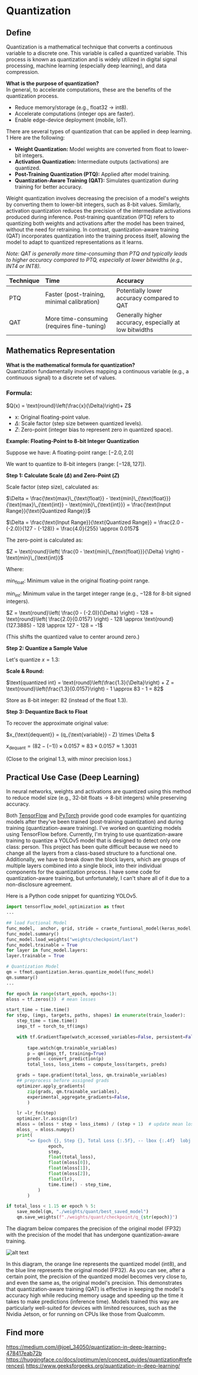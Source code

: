 # Quantization

## Define 
Quantization is a mathematical technique that converts a continuous variable to a discrete one. This variable is called a quantized variable. This process is known as quantization and is widely utilized in digital signal processing, machine learning (especially deep learning), and data compression. 

**What is the purpose of quantization?**\
In general, to accelerate computations, these are the benefits of the quantization process.
- Reduce memory/storage (e.g., float32 → int8).
- Accelerate computations (integer ops are faster).
- Enable edge-device deployment (mobile, IoT).

There are several types of quantization that can be applied in deep learning. 1  Here are the following:

- **Weight Quantization:** Model weights are converted from float to lower-bit integers.
- **Activation Quantization:** Intermediate outputs (activations) are quantized.
- **Post-Training Quantization (PTQ):** Applied after model training.
- **Quantization-Aware Training (QAT):** Simulates quantization during training for better accuracy.

Weight quantization involves decreasing the precision of a model's weights by converting them to lower-bit integers, such as 8-bit values. Similarly, activation quantization reduces the precision of
the intermediate activations produced during inference. Post-training quantization (PTQ) refers to quantizing both weights and activations after the model has been trained, without the need for retraining. In contrast, quantization-aware training (QAT) incorporates quantization into the training process itself, allowing the model to adapt to quantized representations as it learns. 


*Note: QAT is generally more time-consuming than PTQ and typically leads to higher accuracy compared to PTQ, especially at lower bitwidths (e.g., INT4 or INT8).*


| Technique | Time                                      | Accuracy                                                   |
| :-------- | :---------------------------------------- | :--------------------------------------------------------- |
| PTQ       | Faster (post-training, minimal calibration) | Potentially lower accuracy compared to QAT                 |
| QAT       | More time-consuming (requires fine-tuning) | Generally higher accuracy, especially at low bitwidths      |


## Mathematics Representation

**What is the mathematical formula for quantization?**\
Quantization fundamentally involves mapping a continuous variable (e.g., a continuous signal) to a discrete set of values.

### Formula:

$Q(x) = \text{round}\left(\frac{x}{\Delta}\right)+ Z$


- x: Original floating-point value.
- $\Delta$: Scale factor (step size between quantized levels).
- $Z$: Zero-point (integer bias to represent zero in quantized space).

**Example: Floating-Point to 8-bit Integer Quantization**

Suppose we have:
A floating-point range: $[-2.0, 2.0]$

We want to quantize to 8-bit integers (range: $[-128, 127]$).

**Step 1: Calculate Scale ($\Delta$) and Zero-Point ($Z$)**

Scale factor (step size), calculated as:


$\Delta = \frac{\text{max}\_{\text{float}} - \text{min}\_{\text{float}}}{\text{max}\_{\text{int}} - \text{min}\_{\text{int}}} = \frac{\text{Input Range}}{\text{Quantized Range}}$


$\Delta = \frac{\text{Input Range}}{\text{Quantized Range}} = \frac{2.0 - (-2.0)}{127 - (-128)} = \frac{4.0}{255} \approx 0.0157$

The zero-point is calculated as:

$Z = \text{round}\left( \frac{0 - \text{min}\_{\text{float}}}{\Delta} \right) - \text{min}\_{\text{int}}$

Where:

$\text{min}_{\text{float}}$: Minimum value in the original floating-point range.

$\text{min}_{\text{int}}$: Minimum value in the target integer range (e.g., $-128$ for 8-bit signed integers).


$Z = \text{round}\left( \frac{0 - (-2.0)}{\Delta} \right) - 128 = \text{round}\left( \frac{2.0}{0.0157} \right) - 128 \approx \text{round}(127.3885) - 128 \approx 127 - 128 = -1$

(This shifts the quantized value to center around zero.)



**Step 2: Quantize a Sample Value**

Let's quantize $x = 1.3$:

**Scale & Round:**

$\text{quantized int} = \text{round}\left(\frac{1.3}{\Delta}\right) + Z = \text{round}\left(\frac{1.3}{0.0157}\right) - 1 \approx 83 - 1 = 82$

Store as 8-bit integer: $82$ (instead of the float $1.3$).

**Step 3: Dequantize Back to Float**

To recover the approximate original value:

$x_{\text{dequent}} = (q_{\text{variable}} - Z) \times \Delta  $

$x_{\text{dequant}} =  (82 - (-1)) \times 0.0157 \approx 83 \times 0.0157 \approx 1.3031$

(Close to the original $1.3$, with minor precision loss.)



## Practical Use Case (Deep Learning)
In neural networks, weights and activations are quantized using this method to reduce model size (e.g., 32-bit floats → 8-bit integers) while preserving accuracy.

Both [TensorFlow](https://www.tensorflow.org/model_optimization/guide/quantization/training_example) and [PyTorch](https://pytorch.org/docs/stable/quantization.html) provide good code examples for quantizing models after they've been trained (post-training quantization) and during training (quantization-aware training). I've worked on quantizing models using TensorFlow before. Currently, I'm trying to use quantization-aware training to quantize a YOLOv5 model that is designed to detect only one class: person. This project has been quite difficult because we need to change all the layers from a class-based structure to a functional one. Additionally, we have to break down the block layers, which are groups of multiple layers combined into a single block, into their individual components for the quantization process. I have some code for quantization-aware training, but unfortunately, I can't share all of it due to a non-disclosure agreement.




Here is a Python code snippet for quantizing YOLOv5.

```python
import tensorflow_model_optimization as tfmot
...

## load Fuctional Model
func_model,  anchor, grid, stride = craete_funtional_model(keras_model, batch_size=batch_size)
func_model.summary()
func_model.load_weights("weights/checkpoint/last")
func_model.trainable = True
for layer in func_model.layers:  
layer.trainable = True

# Quantization Model 
qm = tfmot.quantization.keras.quantize_model(func_model)
qm.summary()
...

for epoch in range(start_epoch, epochs+1):
mloss = tf.zeros(3)  # mean losses

start_time = time.time() 
for step, (imgs, targets, paths, shapes) in enumerate(train_loader): 
    step_time = time.time()
    imgs_tf = torch_to_tf(imgs)

    with tf.GradientTape(watch_accessed_variables=False, persistent=False) as tape:
        
        tape.watch(qm.trainable_variables)
        p = qm(imgs_tf, training=True)
        preds = convert_prediction(p)
        total_loss, loss_items = compute_loss(targets, preds)

    grads = tape.gradient(total_loss, qm.trainable_variables)
    ## preprocess before assigned grads 
    optimizer.apply_gradients(
        zip(grads, qm.trainable_variables),
        experimental_aggregate_gradients=False,
        )

    lr =lr_fn(step)
    optimizer.lr.assign(lr)
    mloss = (mloss * step + loss_items) / (step + 1)  # update mean losses
    mloss_ = mloss.numpy()										
    print(
        "=> Epoch {}, Step {}, Total Loss {:.5f}, -- lbox {:.4f}  lobj {:.4f}  lcls {:.4f} -- LR {:.5f} duration {:.3f} s".format(
                epoch,
                step,
                float(total_loss),
                float(mloss[0]),
                float(mloss[1]),
                float(mloss[2]),
                float(lr),
                time.time() - step_time,
            )
        )

if total_loss < 1.15 or epoch % 5:
    save_model(qm, "./weights/quant/best_saved_model")
    qm.save_weights(f"./weights/quant/checkpoint/q_{str(epoch)}")
```


The diagram below compares the precision of the original model (FP32) with the precision of the model that has undergone quantization-aware training.


![alt text](plot.png)


In this diagram, the orange line represents the quantized model (int8), and the blue line represents the original model (FP32). As you can see, after a certain point, the precision of the quantized model becomes very close to, and even the same as, the original model's precision. This demonstrates that quantization-aware training (QAT) is effective in keeping the model's accuracy high while reducing memory usage and speeding up the time it takes to make predictions (inference time). Models trained this way are particularly well-suited for devices with limited resources, such as the Nvidia Jetson, or for running on CPUs like those from Qualcomm. 



## Find more 

https://medium.com/@joel_34050/quantization-in-deep-learning-478417eab72b
https://huggingface.co/docs/optimum/en/concept_guides/quantization#references\
https://www.geeksforgeeks.org/quantization-in-deep-learning/




